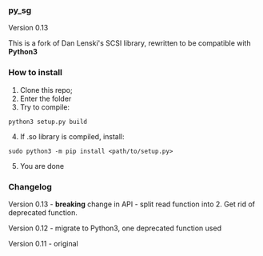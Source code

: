 ### py_sg

Version 0.13

This is a fork of Dan Lenski's SCSI library, rewritten to be compatible with **Python3**

### How to install

1. Clone this repo;
2. Enter the folder
3. Try to compile:
```
python3 setup.py build
```
4. If .so library is compiled, install:
```
sudo python3 -m pip install <path/to/setup.py>
```
5. You are done

### Changelog

Version 0.13 - **breaking** change in API - split read function into 2. Get rid of deprecated function.

Version 0.12 - migrate to Python3, one deprecated function used

Version 0.11 - original



